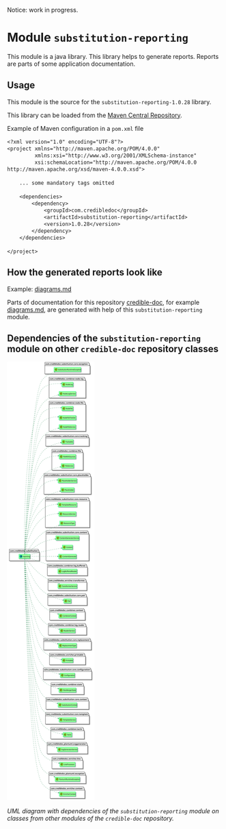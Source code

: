 Notice: work in progress.

# Module `substitution-reporting`
This module is a java library. This library helps to generate reports.
Reports are parts of some application documentation.

## Usage
This module is the source for the `substitution-reporting-1.0.28` library.

This library can be loaded from the [Maven Central Repository](https://mvnrepository.com/artifact/com.credibledoc/substitution-reporting).

Example of Maven configuration in a `pom.xml` file

    <?xml version="1.0" encoding="UTF-8"?>
    <project xmlns="http://maven.apache.org/POM/4.0.0"
             xmlns:xsi="http://www.w3.org/2001/XMLSchema-instance"
             xsi:schemaLocation="http://maven.apache.org/POM/4.0.0 http://maven.apache.org/xsd/maven-4.0.0.xsd">
    
        ... some mandatory tags omitted
    
        <dependencies>
            <dependency>
                <groupId>com.credibledoc</groupId>
                <artifactId>substitution-reporting</artifactId>
                <version>1.0.28</version>
            </dependency>
        </dependencies>
    
    </project>

## How the generated reports look like
Example: [diagrams.md](../../credible-doc-generator/doc/diagrams.md)

Parts of documentation for this repository [credible-doc](../README.md),
for example [diagrams.md](../../credible-doc-generator/doc/diagrams.md), are generated with help of this `substitution-reporting` module.

## Dependencies of the `substitution-reporting` module on other `credible-doc` repository classes
![UML diagram with dependencies of the `substitution-reporting` module on classes from other modules of the `credible-doc` repository.](img/README.md_3.svg?sanitize=true)

_UML diagram with dependencies of the `substitution-reporting` module on classes from other modules of the `credible-doc` repository._
